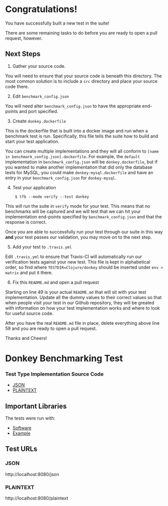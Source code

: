 # Congratulations!

You have successfully built a new test in the suite!

There are some remaining tasks to do before you are ready to open a pull request, however.

## Next Steps

1. Gather your source code.

You will need to ensure that your source code is beneath this directory. The most common solution is to include a `src` directory and place your source code there.

2. Edit `benchmark_config.json`

You will need alter `benchmark_config.json` to have the appropriate end-points and port specified.

3. Create `donkey.dockerfile`

This is the dockerfile that is built into a docker image and run when a benchmark test is run. Specifically, this file tells the suite how to build and start your test application.

You can create multiple implementations and they will all conform to `[name in benchmark_config.json].dockerfile`. For example, the `default` implementation in `benchmark_config.json` will be `donkey.dockerfile`, but if you wanted to make another implementation that did only the database tests for MySQL, you could make `donkey-mysql.dockerfile` and have an entry in your `benchmark_config.json` for `donkey-mysql`.

4. Test your application

        $ tfb --mode verify --test donkey

This will run the suite in `verify` mode for your test. This means that no benchmarks will be captured and we will test that we can hit your implementation end-points specified by `benchmark_config.json` and that the response is correct.

Once you are able to successfully run your test through our suite in this way **and** your test passes our validation, you may move on to the next step.

5. Add your test to `.travis.yml`

Edit `.travis.yml` to ensure that Travis-CI will automatically run our verification tests against your new test. This file is kept in alphabetical order, so find where `TESTDIR=Clojure/donkey` should be inserted under `env > matrix` and put it there.

6. Fix this `README.md` and open a pull request

Starting on line 49 is your actual `README.md` that will sit with your test implementation. Update all the dummy values to their correct values so that when people visit your test in our Github repository, they will be greated with information on how your test implementation works and where to look for useful source code.

After you have the real `README.md` file in place, delete everything above line 59 and you are ready to open a pull request.

Thanks and Cheers!







# Donkey Benchmarking Test

### Test Type Implementation Source Code

* [JSON](src/hello/handler.clj)
* [PLAINTEXT](src/hello/handler.clj)

## Important Libraries
The tests were run with:
* [Software](https://www.example1.com/)
* [Example](http://www.example2.com/)

## Test URLs
### JSON

http://localhost:8080/json

### PLAINTEXT

http://localhost:8080/plaintext
